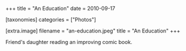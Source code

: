 +++
title = "An Education"
date = 2010-09-17

[taxonomies]
categories = ["Photos"]

[extra.image]
filename = "an-education.jpeg"
title = "An Education"
+++

Friend's daughter reading an improving comic book.
